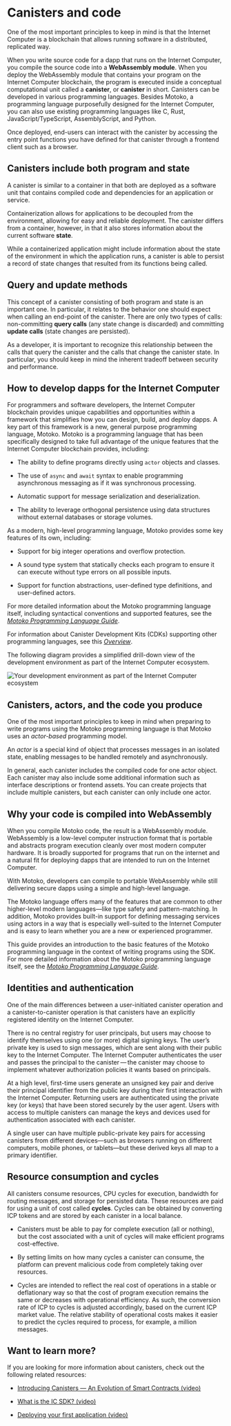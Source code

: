 # Canisters and code

One of the most important principles to keep in mind is that the Internet Computer is a blockchain that allows running software in a distributed, replicated way.

When you write source code for a dapp that runs on the Internet Computer, you compile the source code into a **WebAssembly module**. When you deploy the WebAssembly module that contains your program on the Internet Computer blockchain, the program is executed inside a conceptual computational unit called a **canister**, or **canister** in short. Canisters can be developed in various programming languages. Besides Motoko, a programming language purposefully designed for the Internet Computer, you can also use existing programming languages like C, Rust, JavaScript/TypeScript, AssemblyScript, and Python. 

Once deployed, end-users can interact with the canister by accessing the entry point functions you have defined for that canister through a frontend client such as a browser.

## Canisters include both program and state

A canister is similar to a container in that both are deployed as a software unit that contains compiled code and dependencies for an application or service.

Containerization allows for applications to be decoupled from the environment, allowing for easy and reliable deployment. The canister differs from a container, however, in that it also stores information about the current software **state**.

While a containerized application might include information about the state of the environment in which the application runs, a canister is able to persist a record of state changes that resulted from its functions being called.

## Query and update methods

This concept of a canister consisting of both program and state is an important one. In particular, it relates to the behavior one should expect when calling an end-point of the canister. There are only two types of calls: non-committing **query calls** (any state change is discarded) and committing **update calls** (state changes are persisted).

<!-- <table>
<colgroup>
<col style="width: 15%" />
<col style="width: 84%" />
</colgroup>
<thead>
<tr class="header">
<th style="text-align: left;">Type</th>
<th style="text-align: left;">Key points to remember</th>
</tr>
</thead>
<tbody>
<tr class="odd">
<td style="text-align: left;"><p>Query calls</p></td>
<td style="text-align: left;"><p>Allow the user to query the current state of a canister or call a function that operates on the canister’s state <strong>without changing it</strong>.</p>
<ul>
<li><p>Are synchronous and answered immediately.</p></li>
<li><p>Can be made to any node that holds the canister; the result does not go through consensus. That is, there is an inherent tradeoff between security and performance: the reply from a single node is fast, but might be untrustworthy or inaccurate.</p></li>
<li><p>Do not allow changes to the state of the canister to be persisted, so essentially query calls are read-only operations.</p></li>
<li><p>Do not allow the called canister to invoke functions exposed by other canisters as inter-canister calls. (Note that this restriction is temporary and that canisters will be able to invoke functions exposed by other canisters when processing query calls in the future.)</p></li>
</ul></td>
</tr>
<tr class="even">
<td style="text-align: left;"><p>Update calls</p></td>
<td style="text-align: left;"><p>Allow the user to change the state of the canister and have <strong>changes persisted</strong>.</p>
<ul>
<li><p>Are answered asynchronously.</p></li>
<li><p>Must pass through consensus to return the result. Because consensus is required, changing the state of a canister, and returning the result can take time. There is an inherent tradeoff between security and performance: the result is trustworthy because two-thirds of the replicas in a subnet must agree on the result, but the call is slow.</p></li>
<li><p>The called canister can invoke functions exposed by other canisters</p></li>
</ul></td>
</tr>
</tbody>
</table> -->

As a developer, it is important to recognize this relationship between the calls that query the canister and the calls that change the canister state. In particular, you should keep in mind the inherent tradeoff between security and performance.

## How to develop dapps for the Internet Computer

For programmers and software developers, the Internet Computer blockchain provides unique capabilities and opportunities within a framework that simplifies how you can design, build, and deploy dapps. A key part of this framework is a new, general purpose programming language, Motoko. Motoko is a programming language that has been specifically designed to take full advantage of the unique features that the Internet Computer blockchain provides, including:

-   The ability to define programs directly using `actor` objects and classes.

-   The use of `async` and `await` syntax to enable programming asynchronous messaging as if it was synchronous processing.

-   Automatic support for message serialization and deserialization.

-   The ability to leverage orthogonal persistence using data structures without external databases or storage volumes.

As a modern, high-level programming language, Motoko provides some key features of its own, including:

-   Support for big integer operations and overflow protection.

-   A sound type system that statically checks each program to ensure it can execute without type errors on all possible inputs.

-   Support for function abstractions, user-defined type definitions, and user-defined actors.

For more detailed information about the Motoko programming language itself, including syntactical conventions and supported features, see the [*Motoko Programming Language Guide*](/motoko/main/about-this-guide.md).

For information about Canister Development Kits (CDKs) supporting other programming languages, see this [*Overview*](../developer-docs/backend/choosing-language.md).

The following diagram provides a simplified drill-down view of the development environment as part of the Internet Computer ecosystem.

![Your development environment as part of the Internet Computer ecosystem](_attachments/SDK-protocol-network.svg)

## Canisters, actors, and the code you produce

One of the most important principles to keep in mind when preparing to write programs using the Motoko programming language is that Motoko uses an *actor-based* programming model.

An *actor* is a special kind of object that processes messages in an isolated state, enabling messages to be handled remotely and asynchronously.

In general, each canister includes the compiled code for one actor object. Each canister may also include some additional information such as interface descriptions or frontend assets. You can create projects that include multiple canisters, but each canister can only include one actor.

## Why your code is compiled into WebAssembly

When you compile Motoko code, the result is a WebAssembly module. WebAssembly is a low-level computer instruction format that is portable and abstracts program execution cleanly over most modern computer hardware. It is broadly supported for programs that run on the internet and a natural fit for deploying dapps that are intended to run on the Internet Computer.

With Motoko, developers can compile to portable WebAssembly while still delivering secure dapps using a simple and high-level language.

The Motoko language offers many of the features that are common to other higher-level modern languages—like type safety and pattern-matching. In addition, Motoko provides built-in support for defining messaging services using actors in a way that is especially well-suited to the Internet Computer and is easy to learn whether you are a new or experienced programmer.

This guide provides an introduction to the basic features of the Motoko programming language in the context of writing programs using the SDK. For more detailed information about the Motoko programming language itself, see the [*Motoko Programming Language Guide*](/motoko/main/about-this-guide.md).

## Identities and authentication

One of the main differences between a user-initiated canister operation and a canister-to-canister operation is that canisters have an explicitly registered identity on the Internet Computer.

There is no central registry for user principals, but users may choose to identify themselves using one (or more) digital signing keys. The user’s private key is used to sign messages, which are sent along with their public key to the Internet Computer. The Internet Computer authenticates the user and passes the principal to the canister — the canister may choose to implement whatever authorization policies it wants based on principals.

At a high level, first-time users generate an unsigned key pair and derive their principal identifier from the public key during their first interaction with the Internet Computer. Returning users are authenticated using the private key (or keys) that have been stored securely by the user agent. Users with access to multiple canisters can manage the keys and devices used for authentication associated with each canister.

A single user can have multiple public-private key pairs for accessing canisters from different devices—such as browsers running on different computers, mobile phones, or tablets—but these derived keys all map to a primary identifier.

## Resource consumption and cycles

All canisters consume resources, CPU cycles for execution, bandwidth for routing messages, and storage for persisted data. These resources are paid for using a unit of cost called **cycles**. Cycles can be obtained by converting ICP tokens and are stored by each canister in a local balance.

-   Canisters must be able to pay for complete execution (all or nothing), but the cost associated with a unit of cycles will make efficient programs cost-effective.

-   By setting limits on how many cycles a canister can consume, the platform can prevent malicious code from completely taking over resources.

-   Cycles are intended to reflect the real cost of operations in a stable or deflationary way so that the cost of program execution remains the same or decreases with operational efficiency. As such, the conversion rate of ICP to cycles is adjusted accordingly, based on the current ICP market value. The relative stability of operational costs makes it easier to predict the cycles required to process, for example, a million messages.

## Want to learn more?

If you are looking for more information about canisters, check out the following related resources:

-   [Introducing Canisters — An Evolution of Smart Contracts (video)](https://www.youtube.com/watch?v=LKpGuBOXxtQ)

-   [What is the IC SDK? (video)](https://www.youtube.com/watch?v=60uHQfoA8Dk)

-   [Deploying your first application (video)](https://www.youtube.com/watch?v=yqIoiyuGYNA)
